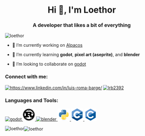 <h1 align="center">Hi 👋, I'm Loethor</h1>
<h3 align="center">A developer that likes a bit of everything</h3>

<p align="left"> <img src="https://komarev.com/ghpvc/?username=loethor&label=Profile%20views&color=0e75b6&style=flat" alt="loethor" /> </p>

- 🔭 I’m currently working on [Alpacos](https://github.com/Loethor/Alpacos)

- 🌱 I’m currently learning **godot**, **pixel art (aseprite)**, and **blender**

- 👯 I’m looking to collaborate on [godot](https://github.com/godotengine/godot)

<h3 align="left">Connect with me:</h3>
<p align="left">
<a href="https://linkedin.com/in/https://www.linkedin.com/in/luis-roma-barge/" target="blank"><img align="center" src="https://raw.githubusercontent.com/rahuldkjain/github-profile-readme-generator/master/src/images/icons/Social/linked-in-alt.svg" alt="https://www.linkedin.com/in/luis-roma-barge/" height="30" width="40" /></a>
<a href="https://www.hackerrank.com/lrb2392" target="blank"><img align="center" src="https://raw.githubusercontent.com/rahuldkjain/github-profile-readme-generator/master/src/images/icons/Social/hackerrank.svg" alt="lrb2392" height="30" width="40" /></a>
</p>

<h3 align="left">Languages and Tools:</h3>
<p align="left"> 
  <a href="https://godotengine.com/" target="_blank" rel="noreferrer"> <img src="https://www.vectorlogo.zone/logos/godotengine/godotengine-icon.svg" alt="godot" width="40" height="40"/> </a> 
  <a href="https://www.rust-lang.org" target="_blank" rel="noreferrer"> <img src="https://raw.githubusercontent.com/devicons/devicon/master/icons/rust/rust-plain.svg" alt="rust" width="40" height="40"/> </a> 
  <a href="https://www.blender.org/" target="_blank" rel="noreferrer"> <img src="https://download.blender.org/branding/community/blender_community_badge_white.svg" alt="blender" width="40" height="40"/> </a> 
  <a href="https://www.python.org" target="_blank" rel="noreferrer"> <img src="https://raw.githubusercontent.com/devicons/devicon/master/icons/python/python-original.svg" alt="python" width="40" height="40"/> </a> 
  <a href="https://www.w3schools.com/cpp/" target="_blank" rel="noreferrer"> <img src="https://raw.githubusercontent.com/devicons/devicon/master/icons/cplusplus/cplusplus-original.svg" alt="cplusplus" width="40" height="40"/> </a> 
  <a href="https://www.cprogramming.com/" target="_blank" rel="noreferrer"> <img src="https://raw.githubusercontent.com/devicons/devicon/master/icons/c/c-original.svg" alt="c" width="40" height="40"/> </a> 
</p>

<p><img align="left" src="https://github-readme-stats.vercel.app/api?username=loethor&show_icons=true&locale=en" alt="loethor" /></p>


<p><img align="center" src="https://github-readme-streak-stats.herokuapp.com/?user=loethor&" alt="loethor" /></p>



